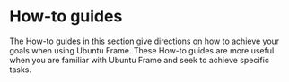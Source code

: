 # How-to guides

The How-to guides in this section give directions on how to achieve your goals when using Ubuntu Frame. These How-to guides are more useful when you are familiar with Ubuntu Frame and seek to achieve specific tasks.

<!--Follow the example landing page structure provided at https://docs.google.com/document/d/1T2aiuVCsF5krBQdqt8Rfaq3gXzhxaypoyetkCSN8RL4/edit?tab=t.0#heading=h.pay9imh0oih0 and add Ubuntu Frame how-to guides. -->